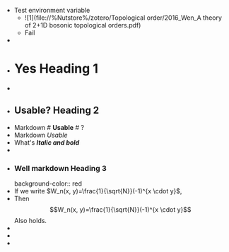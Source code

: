 - Test environment variable
	- ![1](file://%Nutstore%/zotero/Topological order/2016_Wen_A theory of 2+1D bosonic topological orders.pdf)
	- Fail
-
- # Yes Heading 1
-
- ## Usable? Heading 2
- Markdown # **Usable** # ?
- Markdown *Usable*
- What's ***Italic and bold***
-
- ### Well markdown Heading 3
  background-color:: red
- If we write $W_n(x, y)=\frac{1}{\sqrt{N}}(-1)^{x \cdot y}$,
- Then 
  $$W_n(x, y)=\frac{1}{\sqrt{N}}(-1)^{x \cdot y}$$
  Also holds.
-
-
-